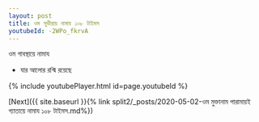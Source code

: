 ```yaml
---
layout: post
title: ওম সুভীরায় নামায ১০৮ টাইমস
youtubeId: -2WPo_fkrvA
---
```

 
 
 ওম গাবস্থায়ে নামায  
 
 -  যার আলোর রশ্মি রয়েছে 
 
  
 
  
 
 
 
 
 
 


{% include youtubePlayer.html id=page.youtubeId %}
 
[Next]({{ site.baseurl }}{% link  split2/_posts/2020-05-02-ওম মুক্তানাম পারামায়ই গ্যাতায়ে নামায ১০৮ টাইমস.md%})
 
